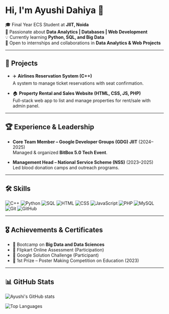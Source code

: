 # Hi, I'm Ayushi Dahiya 👋  

🎓 Final Year ECS Student at **JIIT, Noida**  
🌱 Passionate about **Data Analytics | Databases | Web Development**  
💡 Currently learning **Python, SQL, and Big Data**  
🤝 Open to internships and collaborations in **Data Analytics & Web Projects**  

---

## 🚀 Projects
- ✈️ **Airlines Reservation System (C++)**  
  A system to manage ticket reservations with seat confirmation.  

- 🏠 **Property Rental and Sales Website (HTML, CSS, JS, PHP)**  
  Full-stack web app to list and manage properties for rent/sale with admin panel.  

---

## 🏆 Experience & Leadership
- **Core Team Member – Google Developer Groups (GDG) JIIT** (2024–2025)  
  Managed & organized **BitBox 5.0 Tech Event**.  

- **Management Head – National Service Scheme (NSS)** (2023–2025)  
  Led blood donation camps and outreach programs.  

---

## 🛠 Skills
![C++](https://img.shields.io/badge/C++-00599C?style=for-the-badge&logo=cplusplus&logoColor=white)
![Python](https://img.shields.io/badge/Python-3776AB?style=for-the-badge&logo=python&logoColor=white)
![SQL](https://img.shields.io/badge/SQL-336791?style=for-the-badge&logo=postgresql&logoColor=white)
![HTML](https://img.shields.io/badge/HTML5-E34F26?style=for-the-badge&logo=html5&logoColor=white)
![CSS](https://img.shields.io/badge/CSS3-1572B6?style=for-the-badge&logo=css3&logoColor=white)
![JavaScript](https://img.shields.io/badge/JavaScript-F7DF1E?style=for-the-badge&logo=javascript&logoColor=black)
![PHP](https://img.shields.io/badge/PHP-777BB4?style=for-the-badge&logo=php&logoColor=white)
![MySQL](https://img.shields.io/badge/MySQL-4479A1?style=for-the-badge&logo=mysql&logoColor=white)
![Git](https://img.shields.io/badge/Git-F05032?style=for-the-badge&logo=git&logoColor=white)
![GitHub](https://img.shields.io/badge/GitHub-181717?style=for-the-badge&logo=github&logoColor=white)

---

## 🎖️ Achievements & Certificates
- 📜 Bootcamp on **Big Data and Data Sciences**  
- 📜 Flipkart Online Assessment (Participation)  
- 📜 Google Solution Challenge (Participant)  
- 🏅 1st Prize – Poster Making Competition on Education (2023)  

---

## 📊 GitHub Stats
![Ayushi's GitHub stats](https://github-readme-stats.vercel.app/api?username=Ayushi-dahiya&show_icons=true&theme=tokyonight)  

![Top Languages](https://github-readme-stats.vercel.app/api/top-langs/?username=Ayushi-dahiya&layout=compact&t)
